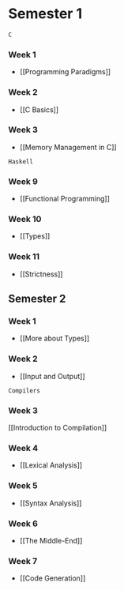 # Semester 1

`C`
### Week 1
- [[Programming Paradigms]]

### Week 2
- [[C Basics]]

### Week 3
- [[Memory Management in C]]

`Haskell`
### Week 9
- [[Functional Programming]]

### Week 10
- [[Types]]

### Week 11
- [[Strictness]]

## Semester 2

### Week 1
- [[More about Types]]

### Week 2
- [[Input and Output]]

`Compilers`
### Week 3
[[Introduction to Compilation]]

### Week 4
- [[Lexical Analysis]]

### Week 5
- [[Syntax Analysis]]

### Week 6
- [[The Middle-End]]

### Week 7
- [[Code Generation]]



